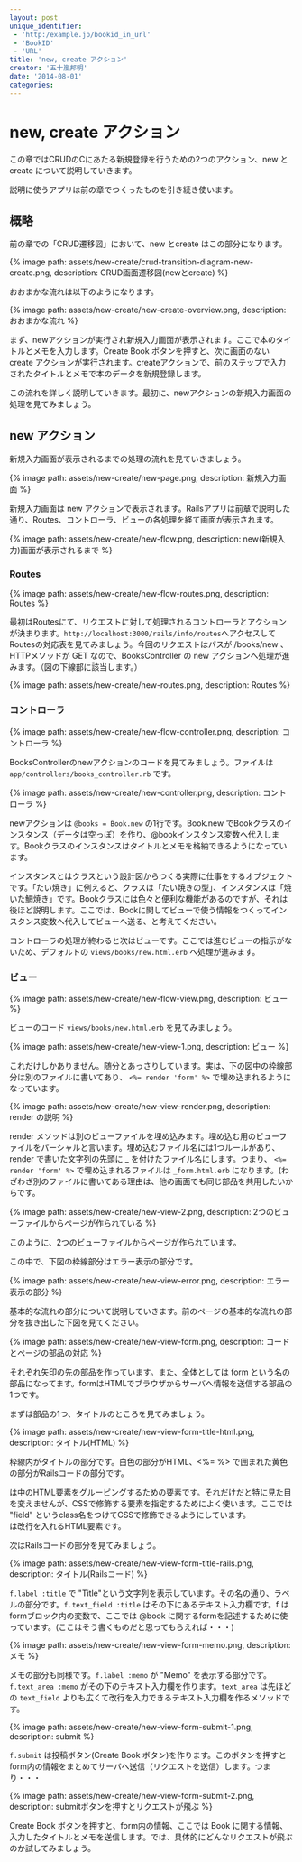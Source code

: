 ```yaml
---
layout: post
unique_identifier:
 - 'http:/example.jp/bookid_in_url'
 - 'BookID'
 - 'URL'
title: 'new, create アクション'
creator: '五十嵐邦明'
date: '2014-08-01'
categories:
---
```


# new, create アクション

この章ではCRUDのCにあたる新規登録を行うための2つのアクション、new と create について説明していきます。

説明に使うアプリは前の章でつくったものを引き続き使います。

## 概略

前の章での「CRUD遷移図」において、new とcreate はこの部分になります。

{% image path: assets/new-create/crud-transition-diagram-new-create.png, description: CRUD画面遷移図(newとcreate) %}

おおまかな流れは以下のようになります。

{% image path: assets/new-create/new-create-overview.png, description: おおまかな流れ %}

まず、newアクションが実行され新規入力画面が表示されます。ここで本のタイトルとメモを入力します。Create Book ボタンを押すと、次に画面のない create アクションが実行されます。createアクションで、前のステップで入力されたタイトルとメモで本のデータを新規登録します。

この流れを詳しく説明していきます。最初に、newアクションの新規入力画面の処理を見てみましょう。

## new アクション

新規入力画面が表示されるまでの処理の流れを見ていきましょう。

{% image path: assets/new-create/new-page.png, description: 新規入力画面 %}

新規入力画面は new アクションで表示されます。Railsアプリは前章で説明した通り、Routes、コントローラ、ビューの各処理を経て画面が表示されます。

{% image path: assets/new-create/new-flow.png, description: new(新規入力)画面が表示されるまで %}

### Routes

{% image path: assets/new-create/new-flow-routes.png, description: Routes %}


最初はRoutesにて、リクエストに対して処理されるコントローラとアクションが決まります。`http://localhost:3000/rails/info/routes`へアクセスしてRoutesの対応表を見てみましょう。今回のリクエストはパスが /books/new 、HTTPメソッドが GET なので、BooksController の new アクションへ処理が進みます。（図の下線部に該当します。）

{% image path: assets/new-create/new-routes.png, description: Routes %}

### コントローラ

{% image path: assets/new-create/new-flow-controller.png, description: コントローラ %}

BooksControllerのnewアクションのコードを見てみましょう。ファイルは `app/controllers/books_controller.rb` です。

{% image path: assets/new-create/new-controller.png, description: コントローラ %}

newアクションは `@books = Book.new` の1行です。Book.new でBookクラスのインスタンス（データは空っぽ）を作り、@bookインスタンス変数へ代入します。Bookクラスのインスタンスはタイトルとメモを格納できるようになっています。

インスタンスとはクラスという設計図からつくる実際に仕事をするオブジェクトです。「たい焼き」に例えると、クラスは「たい焼きの型」、インスタンスは「焼いた鯛焼き」です。Bookクラスには色々と便利な機能があるのですが、それは後ほど説明します。ここでは、Bookに関してビューで使う情報をつくってインスタンス変数へ代入してビューへ送る、と考えてください。

コントローラの処理が終わると次はビューです。ここでは進むビューの指示がないため、デフォルトの `views/books/new.html.erb` へ処理が進みます。

### ビュー

{% image path: assets/new-create/new-flow-view.png, description: ビュー %}

ビューのコード `views/books/new.html.erb` を見てみましょう。

{% image path: assets/new-create/new-view-1.png, description: ビュー %}

これだけしかありません。随分とあっさりしています。実は、下の図中の枠線部分は別のファイルに書いてあり、 `<%= render 'form' %>` で埋め込まれるようになっています。

{% image path: assets/new-create/new-view-render.png, description: render の説明 %}

render メソッドは別のビューファイルを埋め込みます。埋め込む用のビューファイルをパーシャルと言います。埋め込むファイル名には1つルールがあり、render で書いた文字列の先頭に _ を付けたファイル名にします。つまり、 `<%= render 'form' %>` で埋め込まれるファイルは `_form.html.erb` になります。(わざわざ別のファイルに書いてある理由は、他の画面でも同じ部品を共用したいからです。

{% image path: assets/new-create/new-view-2.png, description: 2つのビューファイルからページが作られている %}

このように、2つのビューファイルからページが作られています。

この中で、下図の枠線部分はエラー表示の部分です。

{% image path: assets/new-create/new-view-error.png, description: エラー表示の部分 %}

基本的な流れの部分について説明していきます。前のページの基本的な流れの部分を抜き出した下図を見てください。

{% image path: assets/new-create/new-view-form.png, description: コードとページの部品の対応 %}

それぞれ矢印の先の部品を作っています。また、全体としては form という名の部品になってます。formはHTMLでブラウザからサーバへ情報を送信する部品の1つです。

まずは部品の1つ、タイトルのところを見てみましょう。

{% image path: assets/new-create/new-view-form-title-html.png, description: タイトル(HTML) %}


枠線内がタイトルの部分です。白色の部分がHTML、<%= %> で囲まれた黄色の部分がRailsコードの部分です。

<div></div>は中のHTML要素をグルーピングするための要素です。それだけだと特に見た目を変えませんが、CSSで修飾する要素を指定するためによく使います。ここでは "field" というclass名をつけてCSSで修飾できるようにしています。<br /> は改行を入れるHTML要素です。

次はRailsコードの部分を見てみましょう。

{% image path: assets/new-create/new-view-form-title-rails.png, description: タイトル(Railsコード) %}

`f.label :title` で "Title"という文字列を表示しています。その名の通り、ラベルの部分です。`f.text_field :title` はその下にあるテキスト入力欄です。f はformブロック内の変数で、ここでは @book に関するformを記述するために使っています。(ここはそう書くものだと思ってもらえれば・・・)

{% image path: assets/new-create/new-view-form-memo.png, description: メモ %}

メモの部分も同様です。`f.label :memo` が "Memo" を表示する部分です。`f.text_area :memo` がその下のテキスト入力欄を作ります。`text_area` は先ほどの `text_field` よりも広くて改行を入力できるテキスト入力欄を作るメソッドです。

{% image path: assets/new-create/new-view-form-submit-1.png, description: submit %}

`f.submit` は投稿ボタン(Create Book ボタン)を作ります。このボタンを押すとform内の情報をまとめてサーバへ送信（リクエストを送信）します。つまり・・・

{% image path: assets/new-create/new-view-form-submit-2.png, description: submitボタンを押すとリクエストが飛ぶ %}

Create Book ボタンを押すと、form内の情報、ここでは Book に関する情報、入力したタイトルとメモを送信します。では、具体的にどんなリクエストが飛ぶのか試してみましょう。




